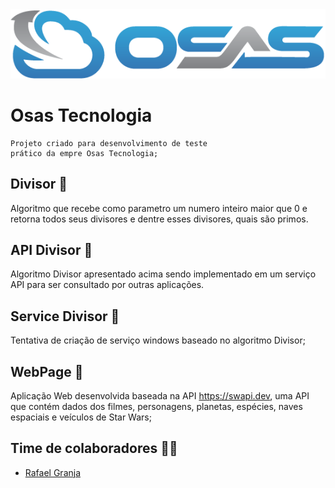 <img src="LOGO-OSAS.png">

# Osas Tecnologia 
~~~
Projeto criado para desenvolvimento de teste 
prático da empre Osas Tecnologia;
~~~

## Divisor 🔢
  Algoritmo que recebe como parametro um numero inteiro maior que 0 e retorna todos seus divisores e dentre esses divisores, quais são primos.

## API Divisor 📡
  Algoritmo Divisor apresentado acima sendo implementado em um serviço API para ser consultado por outras aplicações.

## Service Divisor 🛅
  Tentativa de criação de serviço windows baseado no algoritmo Divisor;

## WebPage 🤖
  Aplicação Web desenvolvida baseada na API https://swapi.dev, uma API que contém dados dos filmes, personagens, planetas, espécies, naves espaciais e veículos de Star Wars;

## Time de colaboradores  👨‍💻

- [Rafael Granja](https://gitlab.com/rafael.granja)
